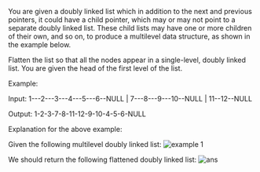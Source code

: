 You are given a doubly linked list which in addition to the next and previous pointers, it could have a child pointer, which may or may not point to a separate doubly linked list. These child lists may have one or more children of their own, and so on, to produce a multilevel data structure, as shown in the example below.

Flatten the list so that all the nodes appear in a single-level, doubly linked list. You are given the head of the first level of the list.

 

Example:

Input:
 1---2---3---4---5---6--NULL
         |
         7---8---9---10--NULL
             |
             11--12--NULL

Output:
1-2-3-7-8-11-12-9-10-4-5-6-NULL

Explanation for the above example:

Given the following multilevel doubly linked list:
![example 1](https://assets.leetcode.com/uploads/2018/10/12/multilevellinkedlist.png "ex1")

We should return the following flattened doubly linked list:
![ans](https://assets.leetcode.com/uploads/2018/10/12/multilevellinkedlistflattened.png "ans")
